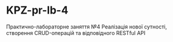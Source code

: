# KPZ-pr-lb-4
Практично-лабораторне заняття №4 Реалізація нової сутності, створення CRUD-операцій та відповідного RESTful API
